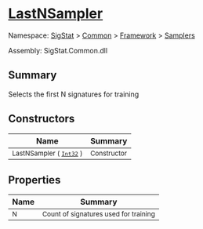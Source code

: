 # [LastNSampler](./LastNSampler.md)

Namespace: [SigStat]() > [Common](./../../README.md) > [Framework]() > [Samplers](./README.md)

Assembly: SigStat.Common.dll

## Summary
Selects the first N signatures for training

## Constructors

| Name | Summary | 
| --- | --- | 
| <sub>LastNSampler ( [`Int32`](https://docs.microsoft.com/en-us/dotnet/api/System.Int32) )</sub><div style="z-index: 1; position: absolute;"><img width=200/></div>| <sub>Constructor</sub>| <br>


## Properties

| Name | Summary | 
| --- | --- | 
| <sub>N</sub><div style="z-index: 1; position: absolute;"><img width=200/></div>| <sub>Count of signatures used for training</sub>| <br>


